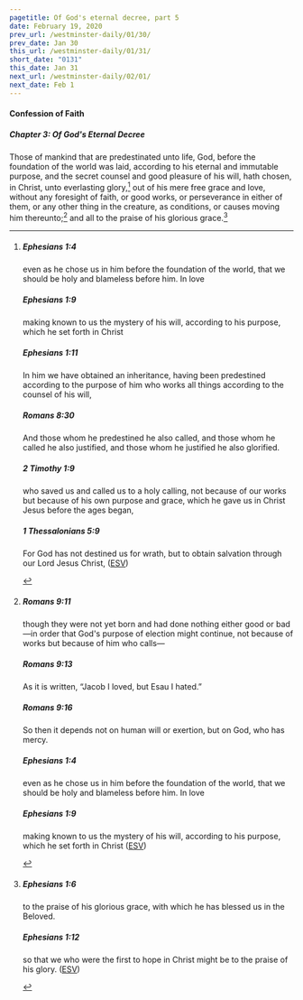 ```yaml
---
pagetitle: Of God's eternal decree, part 5
date: February 19, 2020
prev_url: /westminster-daily/01/30/
prev_date: Jan 30
this_url: /westminster-daily/01/31/
short_date: "0131"
this_date: Jan 31
next_url: /westminster-daily/02/01/
next_date: Feb 1
---
```


#### Confession of Faith

##### Chapter 3: Of God's Eternal Decree

Those of mankind that are predestinated unto life, God, before the foundation of the world was laid, according to his eternal and immutable purpose, and the secret counsel and good pleasure of his will, hath chosen, in Christ, unto everlasting glory,[^fnref:wcf1] out of his mere free grace and love, without any foresight of faith, or good works, or perseverance in either of them, or any other thing in the creature, as conditions, or causes moving him thereunto;[^fnref:wcf2] and all to the praise of his glorious grace.[^fnref:wcf3]

[^fnref:wcf1]: <div class="esv"><h5>Ephesians 1:4</h5> <div class="esv-text"><p id="p49001004.01-1">even as he chose us in him before the foundation of the world, that we should be holy and blameless before him. In love</p> </div><h5>Ephesians 1:9</h5> <div class="esv-text"><p id="p49001009.01-2">making known to us the mystery of his will, according to his purpose, which he set forth in Christ</p> </div><h5>Ephesians 1:11</h5> <div class="esv-text"><p id="p49001011.01-3">In him we have obtained an inheritance, having been predestined according to the purpose of him who works all things according to the counsel of his will,</p> </div><h5>Romans 8:30</h5> <div class="esv-text"><p id="p45008030.01-4">And those whom he predestined he also called, and those whom he called he also justified, and those whom he justified he also glorified.</p> </div><h5>2 Timothy 1:9</h5> <div class="esv-text"><p id="p55001009.01-5">who saved us and called us to a holy calling, not because of our works but because of his own purpose and grace, which he gave us in Christ Jesus before the ages began,</p> </div><h5>1 Thessalonians 5:9</h5> <div class="esv-text"><p id="p52005009.01-6">For God has not destined us for wrath, but to obtain salvation through our Lord Jesus Christ,  (<a href="http://www.esv.org" class="copyright">ESV</a>)</p> </div> </div>

[^fnref:wcf2]: <div class="esv"><h5>Romans 9:11</h5> <div class="esv-text"><p id="p45009011.01-1">though they were not yet born and had done nothing either good or bad&#8212;in order that God's purpose of election might continue, not because of works but because of him who calls&#8212;</p> </div><h5>Romans 9:13</h5> <div class="esv-text"><p id="p45009013.01-2">As it is written, &#8220;Jacob I loved, but Esau I hated.&#8221;</p> </div><h5>Romans 9:16</h5> <div class="esv-text"><p id="p45009016.01-3">So then it depends not on human will or exertion, but on God, who has mercy.</p> </div><h5>Ephesians 1:4</h5> <div class="esv-text"><p id="p49001004.01-4">even as he chose us in him before the foundation of the world, that we should be holy and blameless before him. In love</p> </div><h5>Ephesians 1:9</h5> <div class="esv-text"><p id="p49001009.01-5">making known to us the mystery of his will, according to his purpose, which he set forth in Christ  (<a href="http://www.esv.org" class="copyright">ESV</a>)</p> </div> </div>

[^fnref:wcf3]: <div class="esv"><h5>Ephesians 1:6</h5> <div class="esv-text"><p id="p49001006.01-1">to the praise of his glorious grace, with which he has blessed us in the Beloved.</p> </div><h5>Ephesians 1:12</h5> <div class="esv-text"><p id="p49001012.01-2">so that we who were the first to hope in Christ might be to the praise of his glory.  (<a href="http://www.esv.org" class="copyright">ESV</a>)</p> </div> </div>

